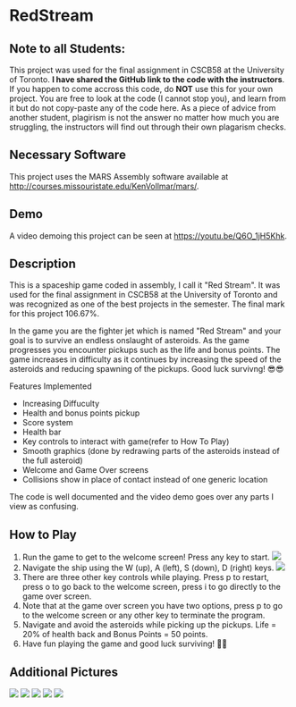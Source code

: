 # RedStream

## Note to all Students: 
This project was used for the final assignment in CSCB58 at the University of Toronto. **I have shared the GitHub link to the code with the instructors**. If you happen to come accross this code, do **NOT** use this for your own project. You are free to look at the code (I cannot stop you), and learn from it but do not copy-paste any of the code here. As a piece of advice from another student, plagirism is not the answer no matter how much you are struggling, the instructors will find out through their own plagarism checks. 

## Necessary Software
This project uses the MARS Assembly software available at http://courses.missouristate.edu/KenVollmar/mars/.

## Demo
A video demoing this project can be seen at https://youtu.be/Q6O_1jH5Khk.

## Description
This is a spaceship game coded in assembly, I call it "Red Stream". It was used for the final assignment in CSCB58 at the University of Toronto and was recognized as one of the best projects in the semester. The final mark for this project 106.67%.

In the game you are the fighter jet which is named "Red Stream" and your goal is to survive an endless onslaught of asteroids. As the game progresses you encounter pickups such as the life and bonus points. The game increases in difficulty as it continues by increasing the speed of the asteroids and reducing spawning of the pickups. Good luck survivng! 😎😎

Features Implemented
- Increasing Diffuculty
- Health and bonus points pickup
- Score system
- Health bar
- Key controls to interact with game(refer to How To Play)
- Smooth graphics (done by redrawing parts of the asteroids instead of the full asteroid)
- Welcome and Game Over screens
- Collisions show in place of contact instead of one generic location

The code is well documented and the video demo goes over any parts I view as confusing. 

## How to Play
<ol>
<li>Run the game to get to the welcome screen! Press any key to start. <img src = "https://user-images.githubusercontent.com/53048085/129650094-fce16fbb-1192-4e3e-9dfc-fb56db2ce09a.png"/></li>
  
<li>Navigate the ship using the W (up), A (left), S (down), D (right) keys. <img src = "https://user-images.githubusercontent.com/53048085/129650406-589bcd30-5af8-43bd-a09a-c35165accf9c.png"/></li>
  
<li>There are three other key controls while playing. Press p to restart, press o to go back to the welcome screen, press i to go directly to the game over screen. </li>
  
<li>Note that at the game over screen you have two options, press p to go to the welcome screen or any other key to terminate the program. </li>
  
<li>Navigate and avoid the asteroids while picking up the pickups. Life = 20% of health back and Bonus Points = 50 points. </li>
  
<li>Have fun playing the game and good luck surviving! 🚀🚀 </li>

</ol> 

## Additional Pictures

<img src = "https://user-images.githubusercontent.com/53048085/129651869-e18084b6-930e-4c31-a6af-482f66e8a785.png"/>

<img src = "https://user-images.githubusercontent.com/53048085/129651955-4f3f266d-dea8-46db-8b6d-6b04e9646515.png"/>

<img src = "https://user-images.githubusercontent.com/53048085/129652035-93ad1ce2-b172-422b-a820-7eb6b266ac3c.png"/>

<img src = "https://user-images.githubusercontent.com/53048085/129652109-ecec637f-7a7b-47ab-8cfc-6810c51b4773.png"/>

<img src = "https://user-images.githubusercontent.com/53048085/129652171-c44f7ffd-7cab-4608-8d70-501073d8bf60.png"/>
